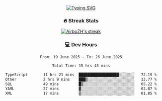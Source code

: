 
<div align="center">
  <a href="https://git.io/typing-svg"><img src="https://readme-typing-svg.demolab.com?font=Fira+Code&size=30&pause=1000&color=33F7F5&center=true&vCenter=true&width=435&lines=Hi+there+%F0%9F%91%8B+I+am+AirboZH+;Welcome+to+my+Github" alt="Typing SVG" /></a>

<h3>🔥 Streak Stats</h3>

<!-- GitHub Readme Streak Stats - https://github.com/DenverCoder1/github-readme-streak-stats -->
<p>
  <a href="https://github.com/DenverCoder1/github-readme-streak-stats">
    <img title="🔥 Get streak stats for your profile at git.io/streak-stats" alt="AirboZH's streak" src="https://streak-stats.demolab.com/?user=AirboZH&theme=monokai-metallian&hide_border=true"/>
  </a>
</p>

<h3>💻 Dev Hours</h3>
<!--START_SECTION:waka-->

```txt
From: 19 June 2025 - To: 26 June 2025

Total Time: 15 hrs 43 mins

TypeScript       11 hrs 21 mins  ██████████████████░░░░░░░   72.19 %
Other            2 hrs 9 mins    ███▒░░░░░░░░░░░░░░░░░░░░░   13.77 %
SQL              49 mins         █▒░░░░░░░░░░░░░░░░░░░░░░░   05.22 %
YAML             27 mins         ▓░░░░░░░░░░░░░░░░░░░░░░░░   02.87 %
XML              17 mins         ▒░░░░░░░░░░░░░░░░░░░░░░░░   01.85 %
```

<!--END_SECTION:waka-->
</div>  
